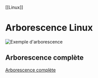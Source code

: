 [[Linux]]
# Arborescence Linux
![Exemple d'arborescence](https://www.raspberrypi-france.fr/wp-content/uploads/2020/02/arborescence-768x295.jpg)

## Arborescence complète
[Arborescence complète](https://www.raspberrypi-france.fr/comprendre-larborescence-de-linux/)

